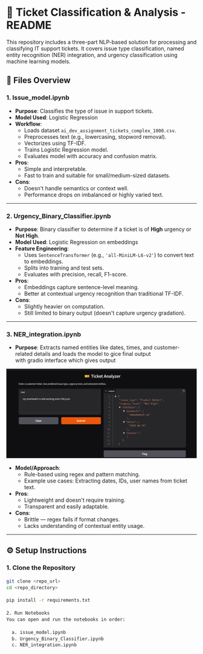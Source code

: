 # 🧠 Ticket Classification & Analysis - README

This repository includes a three-part NLP-based solution for processing and classifying IT support tickets. It covers issue type classification, named entity recognition (NER) integration, and urgency classification using machine learning models.

## 📁 Files Overview

### 1. **Issue_model.ipynb**
- **Purpose**: Classifies the type of issue in support tickets.
- **Model Used**: Logistic Regression
- **Workflow**:
  - Loads dataset `ai_dev_assignment_tickets_complex_1000.csv`.
  - Preprocesses text (e.g., lowercasing, stopword removal).
  - Vectorizes using TF-IDF.
  - Trains Logistic Regression model.
  - Evaluates model with accuracy and confusion matrix.
- **Pros**:
  - Simple and interpretable.
  - Fast to train and suitable for small/medium-sized datasets.
- **Cons**:
  - Doesn't handle semantics or context well.
  - Performance drops on imbalanced or highly varied text.


---

### 2. **Urgency_Binary_Classifier.ipynb**
- **Purpose**: Binary classifier to determine if a ticket is of **High** urgency or **Not High**.
- **Model Used**: Logistic Regression on embeddings
- **Feature Engineering**:
  - Uses `SentenceTransformer` (e.g., `'all-MiniLM-L6-v2'`) to convert text to embeddings.
  - Splits into training and test sets.
  - Evaluates with precision, recall, F1-score.
- **Pros**:
  - Embeddings capture sentence-level meaning.
  - Better at contextual urgency recognition than traditional TF-IDF.
- **Cons**:
  - Slightly heavier on computation.
  - Still limited to binary output (doesn't capture urgency gradation).

---

### 3. **NER_integration.ipynb**
- **Purpose**: Extracts named entities like dates, times, and customer-related details and loads the model to gice final output   
              with gradio interface which gives output

![alt text](image.png)

- **Model/Approach**:
  - Rule-based using regex and pattern matching.
  - Example use cases: Extracting dates, IDs, user names from ticket text.
- **Pros**:
  - Lightweight and doesn't require training.
  - Transparent and easily adaptable.
- **Cons**:
  - Brittle — regex fails if format changes.
  - Lacks understanding of contextual entity usage.

---

## ⚙️ Setup Instructions

### 1. **Clone the Repository**
```bash
git clone <repo_url>
cd <repo_directory>

pip install -r requirements.txt

2. Run Notebooks
You can open and run the notebooks in order:

  a. issue_model.ipynb
  b. Urgency_Binary_Classifier.ipynb
  c. NER_integration.ipynb